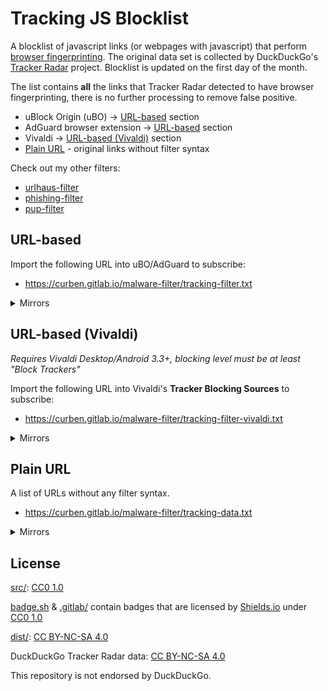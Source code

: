 # Tracking JS Blocklist

A blocklist of javascript links (or webpages with javascript) that perform [browser fingerprinting](https://en.wikipedia.org/wiki/Web_tracking). The original data set is collected by DuckDuckGo's [Tracker Radar](https://github.com/duckduckgo/tracker-radar) project. Blocklist is updated on the first day of the month.

The list contains **all** the links that Tracker Radar detected to have browser fingerprinting, there is no further processing to remove false positive.

- uBlock Origin (uBO) -> [URL-based](#url-based) section
- AdGuard browser extension -> [URL-based](#url-based) section
- Vivaldi -> [URL-based (Vivaldi)](#url-based-vivaldi) section
- [Plain URL](#plain-url) - original links without filter syntax

Check out my other filters:
- [urlhaus-filter](https://gitlab.com/curben/urlhaus-filter)
- [phishing-filter](https://gitlab.com/curben/phishing-filter)
- [pup-filter](https://gitlab.com/curben/pup-filter)

## URL-based

Import the following URL into uBO/AdGuard to subscribe:

- https://curben.gitlab.io/malware-filter/tracking-filter.txt

<details>
<summary>Mirrors</summary>

- https://cdn.statically.io/gl/curben/phishing-filter/master/dist/tracking-filter.txt
- https://glcdn.githack.com/curben/phishing-filter/raw/master/dist/tracking-filter.txt
- https://raw.githubusercontent.com/curbengh/phishing-filter/master/dist/tracking-filter.txt
- https://cdn.statically.io/gh/curbengh/phishing-filter/master/dist/tracking-filter.txt
- https://gitcdn.xyz/repo/curbengh/phishing-filter/master/dist/tracking-filter.txt
- https://cdn.jsdelivr.net/gh/curbengh/phishing-filter/dist/tracking-filter.txt

</details>

## URL-based (Vivaldi)

_Requires Vivaldi Desktop/Android 3.3+, blocking level must be at least "Block Trackers"_

Import the following URL into Vivaldi's **Tracker Blocking Sources** to subscribe:

- https://curben.gitlab.io/malware-filter/tracking-filter-vivaldi.txt

<details>
<summary>Mirrors</summary>

- https://cdn.statically.io/gl/curben/tracking-filter/master/dist/tracking-filter-vivaldi.txt
- https://glcdn.githack.com/curben/tracking-filter/raw/master/dist/tracking-filter-vivaldi.txt
- https://raw.githubusercontent.com/curbengh/tracking-filter/master/dist/tracking-filter-vivaldi.txt
- https://cdn.statically.io/gh/curbengh/tracking-filter/master/dist/tracking-filter-vivaldi.txt
- https://gitcdn.xyz/repo/curbengh/tracking-filter/master/dist/tracking-filter-vivaldi.txt
- https://cdn.jsdelivr.net/gh/curbengh/tracking-filter/dist/tracking-filter-vivaldi.txt

</details>

## Plain URL

A list of URLs without any filter syntax.

- https://curben.gitlab.io/malware-filter/tracking-data.txt

<details>
<summary>Mirrors</summary>

- https://cdn.statically.io/gl/curben/tracking-filter/master/dist/tracking-data.txt
- https://glcdn.githack.com/curben/tracking-filter/raw/master/dist/tracking-data.txt
- https://raw.githubusercontent.com/curbengh/tracking-filter/master/dist/tracking-data.txt
- https://cdn.statically.io/gh/curbengh/tracking-filter/master/dist/tracking-data.txt
- https://gitcdn.xyz/repo/curbengh/tracking-filter/master/dist/tracking-data.txt
- https://cdn.jsdelivr.net/gh/curbengh/tracking-filter/dist/tracking-data.txt

</details>

## License

[src/](src/): [CC0 1.0](LICENSE.md)

[badge.sh](src/badge.sh) & [.gitlab/](.gitlab/) contain badges that are licensed by [Shields.io](https://shields.io) under [CC0 1.0](LICENSE.md)

[dist/](dist/): [CC BY-NC-SA 4.0](https://creativecommons.org/licenses/by-nc-sa/4.0/)

DuckDuckGo Tracker Radar data: [CC BY-NC-SA 4.0](https://creativecommons.org/licenses/by-nc-sa/4.0/)

This repository is not endorsed by DuckDuckGo.
